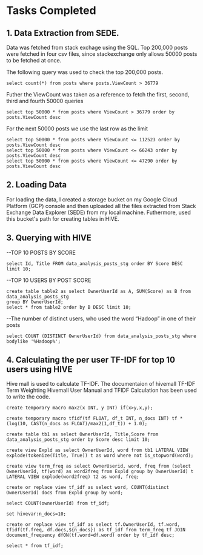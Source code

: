 # Tasks Completed


## 1. Data Extraction from SEDE.

Data was fetched from stack exchage using the SQL. Top 200,000 posts were fetched in four csv files, since stackexchange only allows 50000 posts to be fetched at once.

The following query was used to check the top 200,000 posts.

```
select count(*) from posts where posts.ViewCount > 36779
```

Futher the ViewCount was taken as a reference to fetch the first, second, third and fourth 50000 queries

``` 
select top 50000 * from posts where ViewCount > 36779 order by posts.ViewCount desc
```

For the next 50000 posts we use the last row as the limit

```
select top 50000 * from posts where ViewCount <= 112523 order by posts.ViewCount desc
select top 50000 * from posts where ViewCount <= 66243 order by posts.ViewCount desc
select top 50000 * from posts where ViewCount <= 47290 order by posts.ViewCount desc
```


## 2. Loading Data

For loading the data, I created a storage bucket on my Google Cloud Platform (GCP) console and then uploaded all the files extracted from Stack Exchange Data Explorer (SEDE) from my local machine.
Futhermore, used this bucket's path for creating tables in HIVE.


## 3. Querying with HIVE

--TOP 10 POSTS BY SCORE

```select Id, Title FROM data_analysis_posts_stg order BY Score DESC limit 10;```

--TOP 10 USERS BY POST SCORE
```
create table table2 as select OwnerUserId as A, SUM(Score) as B from data_analysis_posts_stg 
group BY OwnerUserId;
select * from table2 order by B DESC limit 10;
```

--The number of distinct users, who used the word “Hadoop” in one of their posts
```
select COUNT (DISTINCT OwnerUserId) from data_analysis_posts_stg where bodylike '%Hadoop%';
```

## 4. Calculating the per user TF-IDF for top 10 users using HIVE

Hive mall is used to calculate TF-IDF. The documentaion of hivemall TF-IDF Term Weighting Hivemall User Manual and TFIDF Calculation has been used to write the code.

```
create temporary macro max2(x INT, y INT) if(x>y,x,y);

create temporary macro tfidf(tf FLOAT, df_t INT, n_docs INT) tf * (log(10, CAST(n_docs as FLOAT)/max2(1,df_t)) + 1.0);

create table tb1 as select OwnerUserId, Title,Score from data_analysis_posts_stg order by Score desc limit 10;

create view Expld as select OwnerUserId, word from tb1 LATERAL VIEW explode(tokenize(Title, True)) t as word where not is_stopword(word);

create view term_freq as select OwnerUserid, word, freq from (select OwnerUserId, tf(word) as word2freq from Expld group by OwnerUserId) t LATERAL VIEW explode(word2freq) t2 as word, freq;

create or replace view tf_idf as select word, COUNT(distinct OwnerUserId) docs from Expld group by word;

select COUNT(ownerUserId) from tf_idf;

set hivevar:n_docs=10;

create or replace view tf_idf as select tf.OwnerUserId, tf.word, tfidf(tf.freq, df.docs,${n_docs}) as tf_idf from term_freq tf JOIN document_frequency dfON(tf.word=df.word) order by tf_idf desc;

select * from tf_idf;
```
